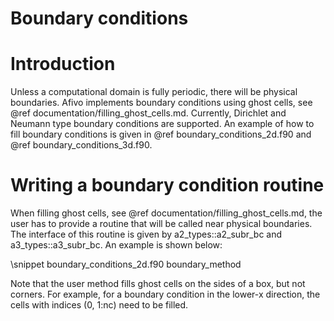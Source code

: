 # Boundary conditions

# Introduction

Unless a computational domain is fully periodic, there will be physical
boundaries. Afivo implements boundary conditions using ghost cells, see @ref
documentation/filling_ghost_cells.md. Currently, Dirichlet and Neumann type
boundary conditions are supported. An example of how to fill boundary conditions
is given in @ref boundary_conditions_2d.f90 and @ref boundary_conditions_3d.f90.

# Writing a boundary condition routine

When filling ghost cells, see @ref documentation/filling_ghost_cells.md, the user has to provide a routine that will be called near physical boundaries. The interface of this routine is given by a2_types::a2_subr_bc and a3_types::a3_subr_bc. An example is shown below:

\snippet boundary_conditions_2d.f90 boundary_method

Note that the user method fills ghost cells on the sides of a box, but not
corners. For example, for a boundary condition in the lower-x direction, the
cells with indices (0, 1:nc) need to be filled.
